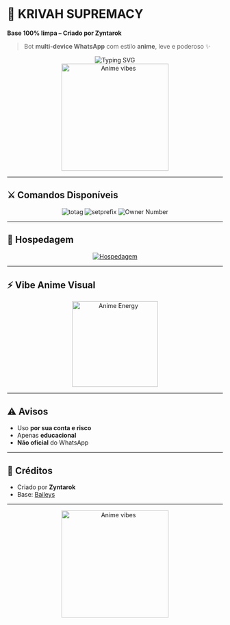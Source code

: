 # 🌌 KRIVAH SUPREMACY

**Base 100% limpa – Criado por Zyntarok**  

> Bot **multi-device WhatsApp** com estilo **anime**, leve e poderoso ✨  

<div align="center">
  <img src="https://readme-typing-svg.demolab.com?font=Ribeye&size=50&pause=1000&color=ff69b4&center=true&width=900&height=80&lines=KRIVAH+SUPREMACY;Anime+WhatsApp+Bot;Coded+By+Zyntarok" alt="Typing SVG" />
</div>

<div align="center">
  <img src="https://media.giphy.com/media/v1.Y2lkPWVjZjA1ZTQ3NWRnZW80dW00NHQxMTdrdGdzYzNncjA1MnB3aTY0bTJ0cXVyYjk1eSZlcD12MV9naWZzX3NlYXJjaCZjdD1n/sNUWF7fAUP2q4/giphy.gif" alt="Anime vibes" height="250">
</div>

---

## ⚔️ Comandos Disponíveis

<div align="center">
  <img src="https://img.shields.io/badge/.tagall-Call+All+Members-ff69b4?style=for-the-badge" alt="totag"/>
  <img src="https://img.shields.io/badge/.setprefix-Change+Prefix-1E90FF?style=for-the-badge" alt="setprefix"/>
  <img src="https://img.shields.io/badge/OwnerNumber-Zyntarok-8a2be2?style=for-the-badge" alt="Owner Number"/>
</div>

---

## 🚀 Hospedagem

<div align="center">
  <a href="https://loja.nexfuture.com.br/register?ref=Tnyh5QHr" target="_blank">
    <img src="https://img.shields.io/badge/Hospedagem-NexFuture-8a2be2?style=for-the-badge" alt="Hospedagem"/>
  </a>
</div>

---

## ⚡ Vibe Anime Visual

<div align="center">
  <img src="https://media.giphy.com/media/v1.Y2lkPWVjZjA1ZTQ3NWRnZW80dW00NHQxMTdrdGdzYzNncjA1MnB3aTY0bTJ0cXVyYjk1eSZlcD12MV9naWZzX3NlYXJjaCZjdD1n/xdgisqRDFyO9G/giphy.gif" alt="Anime Energy" height="200">
</div>

---

## ⚠️ Avisos

- Uso **por sua conta e risco**  
- Apenas **educacional**  
- **Não oficial** do WhatsApp  

---

## 🌟 Créditos

- Criado por **Zyntarok**  
- Base: [Baileys](https://github.com/WhiskeySockets/Baileys)  

---

<div align="center">
  <img src="https://media.tenor.com/eeur7VuCbmkAAAAj/anime-rikka.gif" alt="Anime vibes" height="250">
</div>


